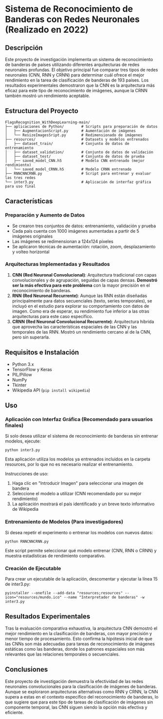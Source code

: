 # Sistema de Reconocimiento de Banderas con Redes Neuronales (Realizado en 2022)

## Descripción
Este proyecto de investigación implementa un sistema de reconocimiento de banderas de países utilizando diferentes arquitecturas de redes neuronales profundas. El objetivo principal fue comparar tres tipos de redes neuronales (CNN, RNN y CRNN) para determinar cuál ofrece el mejor rendimiento en la tarea de clasificación de banderas de 193 países. Los resultados experimentales demostraron que la CNN es la arquitectura más eficaz para este tipo de reconocimiento de imágenes, aunque la CRNN también mostró un rendimiento aceptable.

## Estructura del Proyecto
```
FlagsRecognition_WithDeepLearning-main/
├── aplicaciones de Python/        # Scripts para preparación de datos
│   ├── AugmentacionScript.py      # Aumentación de imágenes
│   └── ResizeImagesSript.py       # Redimensionado de imágenes
├── resources/                     # Datasets y modelos entrenados
│   ├── dataset_train/             # Conjunto de datos de entrenamiento
│   ├── dataset_validation/        # Conjunto de datos de validación
│   ├── dataset_test/              # Conjunto de datos de prueba
│   ├── saved_model_CNN.h5         # Modelo CNN entrenado (mejor rendimiento)
│   └── saved_model_CRNN.h5        # Modelo CRNN entrenado
├── RNNCNNCRNN.py                  # Script para entrenar y evaluar las tres redes
└── inter3.py                      # Aplicación de interfaz gráfica para uso final
```

## Características

### Preparación y Aumento de Datos
- Se crearon tres conjuntos de datos: entrenamiento, validación y prueba
- Cada país cuenta con 1000 imágenes aumentadas a partir de 5 imágenes originales
- Las imágenes se redimensionan a 124x124 píxeles
- Se aplicaron técnicas de aumentación: rotación, zoom, desplazamiento y volteo horizontal

### Arquitecturas Implementadas y Resultados
1. **CNN (Red Neuronal Convolucional)**: Arquitectura tradicional con capas convolucionales y de agrupación, seguidas de capas densas. **Demostró ser la más efectiva para este problema** con la mayor precisión en el reconocimiento de banderas.
2. **RNN (Red Neuronal Recurrente)**: Aunque las RNN están diseñadas principalmente para datos secuenciales (texto, series temporales), se incluyó en el estudio para explorar su comportamiento con datos de imagen. Como era de esperar, su rendimiento fue inferior a las otras arquitecturas para este caso específico.
3. **CRNN (Red Neuronal Convolucional Recurrente)**: Arquitectura híbrida que aprovecha las características espaciales de las CNN y las temporales de las RNN. Mostró un rendimiento cercano al de la CNN, pero sin superarla.

## Requisitos e Instalación
- Python 3.x
- TensorFlow y Keras
- PIL/Pillow
- NumPy
- Tkinter
- Wikipedia API (`pip install wikipedia`)

## Uso

### Aplicación con Interfaz Gráfica (Recomendado para usuarios finales)
Si solo desea utilizar el sistema de reconocimiento de banderas sin entrenar modelos, ejecute:
```
python inter3.py
```

Esta aplicación utiliza los modelos ya entrenados incluidos en la carpeta resources, por lo que no es necesario realizar el entrenamiento.

Instrucciones de uso:
1. Haga clic en "Introducir Imagen" para seleccionar una imagen de bandera
2. Seleccione el modelo a utilizar (CNN recomendado por su mejor rendimiento)
3. La aplicación mostrará el país identificado y un breve texto informativo de Wikipedia

### Entrenamiento de Modelos (Para investigadores)
Si desea repetir el experimento o entrenar los modelos con nuevos datos:
```
python RNNCNNCRNN.py
```
Este script permite seleccionar qué modelo entrenar (CNN, RNN o CRNN) y muestra estadísticas de rendimiento comparativo.

### Creación de Ejecutable
Para crear un ejecutable de la aplicación, descomentar y ejecutar la línea 15 de inter3.py:
```
pyinstaller --onefile --add-data "resources;resources" --icon="resources/mundo.ico" --name "Interpretador de banderas" -w inter3.py
```

## Resultados Experimentales
Tras la evaluación comparativa exhaustiva, la arquitectura CNN demostró el mejor rendimiento en la clasificación de banderas, con mayor precisión y menor tiempo de procesamiento. Esto confirma la hipótesis inicial de que las CNNs son más adecuadas para tareas de reconocimiento de imágenes estáticas como las banderas, donde los patrones espaciales son más relevantes que las relaciones temporales o secuenciales.

## Conclusiones
Este proyecto de investigación demuestra la efectividad de las redes neuronales convolucionales para la clasificación de imágenes de banderas. Aunque se exploraron arquitecturas alternativas como RNN y CRNN, la CNN supera a estas en el contexto específico del reconocimiento de banderas, lo que sugiere que para este tipo de tareas de clasificación de imágenes sin componente temporal, las CNN siguen siendo la opción más efectiva y eficiente.
